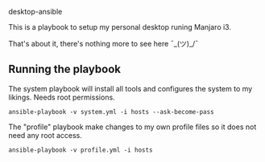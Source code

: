 desktop-ansible

This is a playbook to setup my personal desktop runing Manjaro i3.

That's about it, there's nothing more to see here ¯\_(ツ)_/¯


## Running the playbook

The system playbook will install all tools and configures the system to my likings. Needs root permissions.
```(bash)
ansible-playbook -v system.yml -i hosts --ask-become-pass
```

The "profile" playbook make changes to my own profile files so it does not need any root access.

```(bash)
ansible-playbook -v profile.yml -i hosts
```

